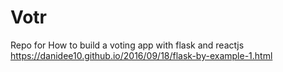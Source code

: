 # Votr
Repo for How to build a voting app with flask and reactjs https://danidee10.github.io/2016/09/18/flask-by-example-1.html
